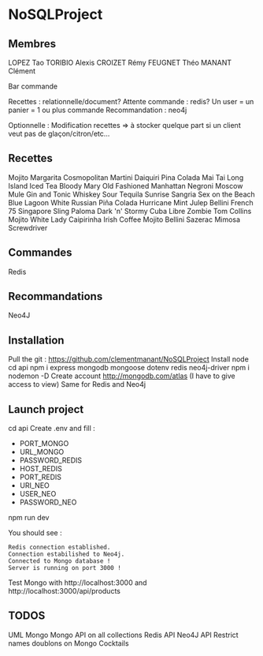 # NoSQLProject

## Membres
LOPEZ Tao
TORIBIO Alexis
CROIZET Rémy
FEUGNET Théo
MANANT Clément

Bar commande

Recettes : relationnelle/document?
Attente commande : redis? Un user = un panier = 1 ou plus commande
Recommandation : neo4j

Optionnelle : Modification recettes => à stocker quelque part si un client veut pas de glaçon/citron/etc…

## Recettes
Mojito
Margarita
Cosmopolitan
Martini
Daiquiri
Pina Colada
Mai Tai
Long Island Iced Tea
Bloody Mary
Old Fashioned
Manhattan
Negroni
Moscow Mule
Gin and Tonic
Whiskey Sour
Tequila Sunrise
Sangria
Sex on the Beach
Blue Lagoon
White Russian
Piña Colada
Hurricane
Mint Julep
Bellini
French 75
Singapore Sling
Paloma
Dark 'n' Stormy
Cuba Libre
Zombie
Tom Collins
Mojito
White Lady
Caipirinha
Irish Coffee
Mojito
Bellini
Sazerac
Mimosa
Screwdriver



## Commandes
Redis

## Recommandations
Neo4J

## Installation
Pull the git : https://github.com/clementmanant/NoSQLProject
Install node
cd api
npm i express mongodb mongoose dotenv redis neo4j-driver
npm i nodemon -D
Create account http://mongodb.com/atlas (I have to give access to view)
Same for Redis and Neo4j

## Launch project
cd api
Create .env and fill : 
- PORT_MONGO
- URL_MONGO
- PASSWORD_REDIS
- HOST_REDIS
- PORT_REDIS
- URI_NEO
- USER_NEO
- PASSWORD_NEO

npm run dev

You should see :

    Redis connection established.
    Connection estabilished to Neo4j.
    Connected to Mongo database !
    Server is running on port 3000 ! 

Test Mongo with http://localhost:3000 and http://localhost:3000/api/products 

## TODOS
UML Mongo
Mongo API on all collections
Redis API
Neo4J API
Restrict names doublons on Mongo Cocktails